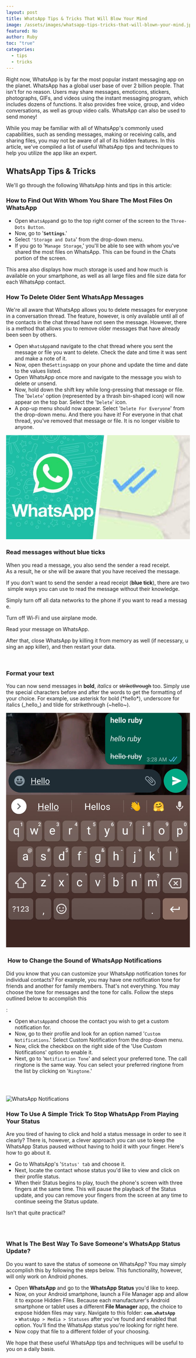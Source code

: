 ```yaml
---
layout: post
title: WhatsApp Tips & Tricks That Will Blow Your Mind
image: /assets/images/whatsapp-tips-tricks-that-will-blown-your-mind.jpg
featured: No
author: Ruby
toc: "true"
categories:
  - tips
  - tricks
---
```

Right now, WhatsApp is by far the most popular instant messaging app on the planet. WhatsApp has a global user base of over 2 billion people. That isn't for no reason. Users may share messages, emoticons, stickers, photographs, GIFs, and videos using the instant messaging program, which includes dozens of functions. It also provides free voice, group, and video conversations, as well as group video calls. WhatsApp can also be used to send money!

While you may be familiar with all of WhatsApp's commonly used capabilities, such as sending messages, making or receiving calls, and sharing files, you may not be aware of all of its hidden features. In this article, we've compiled a list of useful WhatsApp tips and techniques to help you utilize the app like an expert.

## **WhatsApp Tips & Tricks**

We'll go through the following WhatsApp hints and tips in this article:

### **How to Find Out With Whom You Share The Most Files On WhatsApp**

* Open `WhatsApp`and go to the top right corner of the screen to the `Three-Dots Button`.
* Now, go to '**`Settings`**.'
* Select `'Storage and Data`' from the drop-down menu.
* If you go to '`Manage Storage`,' you'll be able to see with whom you've shared the most files on WhatsApp. This can be found in the Chats portion of the screen.

This area also displays how much storage is used and how much is available on your smartphone, as well as all large files and file size data for each WhatsApp contact.

### **How To Delete Older Sent WhatsApp Messages**

We're all aware that WhatsApp allows you to delete messages for everyone in a conversation thread. The feature, however, is only available until all of the contacts in the chat thread have not seen the message. However, there is a method that allows you to remove older messages that have already been seen by others.

* Open `WhatsApp`and navigate to the chat thread where you sent the message or file you want to delete. Check the date and time it was sent and make a note of it.
* Now, open the`Settings`app on your phone and update the time and date to the values listed.
* Open WhatsApp once more and navigate to the message you wish to delete or unsend.
* Now, hold down the shift key while long-pressing that message or file. The '`Delete`' option (represented by a thrash bin-shaped icon) will now appear on the top bar. Select the '`Delete`' icon.
* A pop-up menu should now appear. Select '`Delete For Everyone`' from the drop-down menu. And there you have it! For everyone in that chat thread, you've removed that message or file. It is no longer visible to anyone.



![WhatsApp Tips & Tricks](/assets/images/read-messages-without-blue-ticks.jpg)



### **Read messages without blue ticks**

When you read a message, you also send the sender a read receipt.  As a result, he or she will be aware that you have received the message. 

If you don't want to send the sender a read receipt (**blue tick**), there are two simple ways you can use to read the message without their knowledge. 

Simply turn off all data networks to the phone if you want to read a message. 

Turn off Wi-Fi and use airplane mode. 

Read your message on WhatsApp. 

After that, close WhatsApp by killing it from memory as well (if necessary, using an app killer), and then restart your data.

﻿

### **Format your text**

You can now send messages in **bold**, *italics* or ~~strikethrough~~ too. Simply use the special characters before and after the words to get the formatting of your choice. For example, use asterisk for bold (\*hello\*), underscore for italics (\_hello\_) and tilde for strikethrough (\~hello\~). 



![WhatsApp Tips & Tricks](/assets/images/whatsapp-tips.jfif)



###  **How to Change the Sound of WhatsApp Notifications**

Did you know that you can customize your WhatsApp notification tones for individual contacts? For example, you may have one notification tone for friends and another for family members. That's not everything. You may choose the tone for messages and the tone for calls. Follow the steps outlined below to accomplish this

:

* Open `WhatsApp`and choose the contact you wish to get a custom notification for.
* Now, go to their profile and look for an option named '`Custom Notifications`.' Select Custom Notification from the drop-down menu.
* Now, click the checkbox on the right side of the 'Use Custom Notifications' option to enable it.
* Next, go to '`Notification Tone`' and select your preferred tone. The call ringtone is the same way. You can select your preferred ringtone from the list by clicking on '`Ringtone`.'

###  

![WhatsApp Notifications](https://www.cheapinternetserviceprovider-jna.com/public/images/uploads/WhatsApp%20Notifications_1639066317.jpg)

### **How To Use A Simple Trick To Stop WhatsApp From Playing Your Status**

Are you tired of having to click and hold a status message in order to see it clearly? There is, however, a clever approach you can use to keep the WhatsApp Status paused without having to hold it with your finger. Here's how to go about it.

* Go to WhatsApp's '`Status' tab` and choose it.
* Next, locate the contact whose status you'd like to view and click on their profile status.
* When their Status begins to play, touch the phone's screen with three fingers at the same time. This will pause the playback of the Status update, and you can remove your fingers from the screen at any time to continue seeing the Status update.

Isn't that quite practical?

###  

### **What Is The Best Way To Save Someone's WhatsApp Status Update?**

Do you want to save the status of someone on WhatsApp? You may simply accomplish this by following the steps below. This functionality, however, will only work on Android phones.

* Open **WhatsApp** and go to the **WhatsApp Status** you'd like to keep.
* Now, on your Android smartphone, launch a File Manager app and allow it to expose Hidden Files. Because each manufacturer's Android smartphone or tablet uses a different **File Manager** app, the choice to expose hidden files may vary. Navigate to this folder: **`com.whatsApp >`** `WhatsApp > Media > Statuses` after you've found and enabled that option. You'll find the WhatsApp status you're looking for right here.
* Now copy that file to a different folder of your choosing.

We hope that these useful WhatsApp tips and techniques will be useful to you on a daily basis.